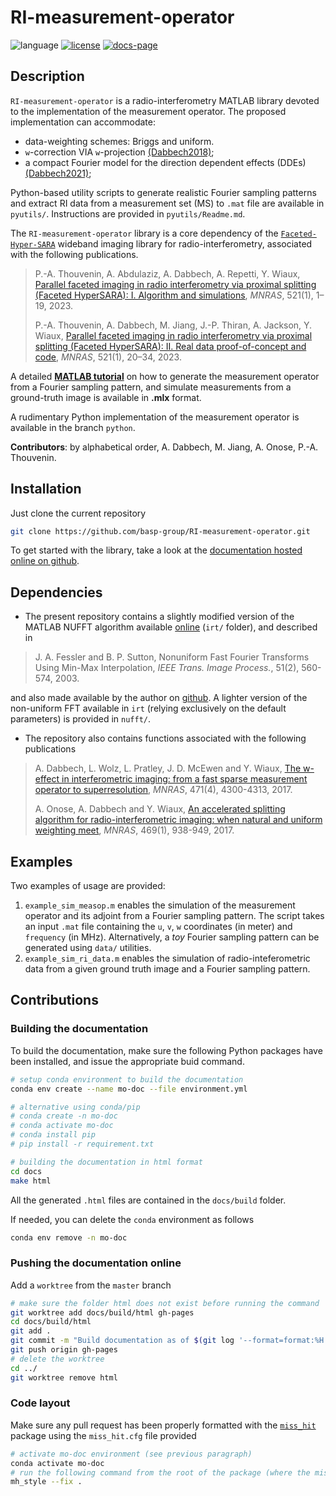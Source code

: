 # RI-measurement-operator

![language](https://img.shields.io/badge/language-MATLAB-orange.svg)
[![license](https://img.shields.io/badge/license-GPL--3.0-brightgreen.svg)](LICENSE)
[![docs-page](https://img.shields.io/badge/docs-latest-blue)](https://basp-group.github.io/RI-measurement-operator/)
<!-- [![pre-commit](https://img.shields.io/badge/pre--commit-enabled-brightgreen?logo=pre-commit&logoColor=white)](https://github.com/pre-commit/pre-commit) -->

## Description

``RI-measurement-operator`` is a radio-interferometry MATLAB library devoted to
the implementation of the measurement operator. The proposed implementation can accommodate:

- data-weighting schemes: Briggs and uniform. 
- `w`-correction VIA `w`-projection [(Dabbech2018)](https://academic.oup.com/mnras/article/476/3/2853/4855950);
- a compact Fourier model for the direction dependent effects (DDEs) [(Dabbech2021)](https://academic.oup.com/mnras/article-abstract/506/4/4855/6315336?redirectedFrom=fulltext);

Python-based utility scripts to generate realistic Fourier sampling patterns and extract RI data from a measurement set (MS) to `.mat` file are available in  `pyutils/`. Instructions are provided in `pyutils/Readme.md`.

The ``RI-measurement-operator`` library is a core dependency of the [`Faceted-Hyper-SARA`](https://github.com/basp-group/Faceted-Hyper-SARA) wideband imaging library for radio-interferometry, associated with the following publications.

>P.-A. Thouvenin, A. Abdulaziz, A. Dabbech, A. Repetti, Y. Wiaux, [Parallel faceted imaging in radio interferometry via proximal splitting (Faceted HyperSARA): I. Algorithm and simulations](https://academic.oup.com/mnras/article/521/1/1/6823714), *MNRAS*, 521(1), 1–19, 2023. 
>
>P.-A. Thouvenin, A. Dabbech, M. Jiang, J.-P. Thiran, A. Jackson, Y. Wiaux,
[Parallel faceted imaging in radio interferometry via proximal splitting (Faceted HyperSARA): II. Real data proof-of-concept and code](https://academic.oup.com/mnras/article/521/1/20/6823713?searchresult=1), *MNRAS*, 521(1), 20–34, 2023.

A detailed **[MATLAB tutorial](https://github.com/basp-group/RI-measurement-operator/blob/master/tutorial_ri_meas_op_matlab.mlx)** on how to generate the measurement operator from a Fourier sampling pattern, and simulate measurements from a ground-truth image is available in **.mlx** format. 

A rudimentary Python implementation of the measurement operator is available in the branch `python`.

**Contributors**: by alphabetical order, A. Dabbech, M. Jiang, A. Onose, P.-A. Thouvenin.


## Installation

Just clone the current repository

```bash
git clone https://github.com/basp-group/RI-measurement-operator.git
```

To get started with the library, take a look at the [documentation hosted online on github](https://basp-group.github.io/RI-measurement-operator/).

## Dependencies

- The present repository contains a slightly modified version of the MATLAB NUFFT algorithm available [online](http://web.eecs.umich.edu/~fessler/irt/fessler.tgz) (`irt/` folder), and described in

> J. A. Fessler and B. P. Sutton, Nonuniform Fast Fourier Transforms Using Min-Max Interpolation, *IEEE Trans. Image Process.*, 51(2), 560-574, 2003.

and also made available by the author on [github](https://github.com/JeffFessler/mirt). A lighter version of the non-uniform FFT available in `irt` (relying exclusively on the default parameters) is provided in `nufft/`.

- The repository also contains functions associated with the following publications

> A. Dabbech, L. Wolz, L. Pratley, J. D. McEwen and Y. Wiaux, [The w-effect in interferometric imaging: from a fast sparse measurement operator to superresolution](http://dx.doi.org/10.1093/mnras/stx1775), *MNRAS*, 471(4), 4300-4313, 2017.
>
> A. Onose, A. Dabbech and Y. Wiaux, [An accelerated splitting algorithm for radio-interferometric imaging: when natural and uniform weighting meet](http://dx.doi.org/10.1093/mnras/stx755), *MNRAS*, 469(1), 938-949, 2017.

## Examples

Two examples of usage are provided: 

1. `example_sim_measop.m` enables the simulation of the measurement operator and its adjoint from a Fourier sampling pattern.
   The script takes an input `.mat` file containing the `u`, `v`, `w` coordinates (in meter) and `frequency` (in MHz). Alternatively, a _toy_ Fourier sampling pattern can be generated using `data/` utilities.
2. `example_sim_ri_data.m` enables the simulation of radio-inteferometric data from a given ground truth image and a Fourier sampling pattern.
   

## Contributions

### Building the documentation

To build the documentation, make sure the following Python packages have been installed, and issue the appropriate buid command.

```bash
# setup conda environment to build the documentation
conda env create --name mo-doc --file environment.yml 

# alternative using conda/pip
# conda create -n mo-doc
# conda activate mo-doc
# conda install pip
# pip install -r requirement.txt

# building the documentation in html format
cd docs
make html
```

All the generated ``.html`` files are contained in the ``docs/build`` folder.

If needed, you can delete the `conda` environment as follows

```bash
conda env remove -n mo-doc
```

### Pushing the documentation online

Add a `worktree` from the `master` branch

```bash
# make sure the folder html does not exist before running the command
git worktree add docs/build/html gh-pages
cd docs/build/html
git add .
git commit -m "Build documentation as of $(git log '--format=format:%H' master -1)"
git push origin gh-pages
# delete the worktree
cd ../
git worktree remove html
```

### Code layout

Make sure any pull request has been properly formatted with the [`miss_hit`](https://pypi.org/project/miss-hit/) package using the `miss_hit.cfg` file provided

```bash
# activate mo-doc environment (see previous paragraph)
conda activate mo-doc
# run the following command from the root of the package (where the miss_hit.cfg file is)
mh_style --fix .
```
